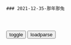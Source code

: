 ```tip
### 2021-12-35-那年那兔
```

<table id="tbc" style="white-space:pre-wrap">
</table>
<button onclick="toggleb()">toggle</button>
<button onclick="loadparse()">loadparse</button>
<br>
<!-- 🌸<br>🍅-　-🍑<hr>🍀 -->
<pre>
<textarea rows="30" cols="100" style="display: none" id="tar">

那年那兔那些事儿：鹰酱不听劝退，兔子用生命逼退他，与同伴告别
https://mbd.baidu.com/newspage/data/videolanding?nid=sv_3138042340526595947&sourceFrom=pc_feedlist

<font size="1" style="color:#DCDCDC">2022-08-12</font>

那年那兔那些事儿：毛熊修建大船，却没人支援，哗啦啦的落泪
https://mbd.baidu.com/newspage/data/videolanding?nid=sv_9051054704647937207&sourceFrom=pc_feedlist

<font size="1" style="color:#DCDCDC">2022-08-09</font>

那年那兔那些事儿：毛熊派人炸毁鹰酱灰机，打电话得瑟，好嚣张
https://mbd.baidu.com/newspage/data/videolanding?nid=sv_3664632368777493527&sourceFrom=pc_feedlist

<font size="1" style="color:#DCDCDC">2022-08-09</font>

那年那兔那些事：多少年后，兔子竟活成了当年自己痛恨的样子
https://mbd.baidu.com/newspage/data/videolanding?nid=sv_12148391378815067604&sourceFrom=rec

<font size="1" style="color:#DCDCDC">2022-08-09</font>

那年那兔那些事：白兔变成黑兔子，毛熊在会议中直接吓破胆了
https://mbd.baidu.com/newspage/data/videolanding?nid=sv_8340474623909194601&sourceFrom=pc_feedlist

我不听，我不听，我不听，我不听。

我跟你讲，
这是你逼我的。

那年，双方进行了友好的交谈。

<font size="1" style="color:#DCDCDC">2022-06-03</font>

那年那兔那些事儿：毛熊打过来，兔子只能防守72小时，兔子沉默
https://mbd.baidu.com/newspage/data/videolanding?nid=sv_2458451529172055454&sourceFrom=pc_feedlist

<font size="1" style="color:#DCDCDC">2022-05-15</font>

那年那兔：兔子拿蘑菇弹吓唬脚盆鸡，脚盆鸡害怕，投奔鹰去了,动漫,g产动漫,好看视频
https://haokan.baidu.com/v?vid=12109408521511258238&sfrom=baidu-feed

我从来没有败给你，只是败给了父亲。

那么交个朋友吧，来嘛来嘛来嘛。

兔子是不是越来月恐怖了？是不是一直在吓你？一直在恶心你？

那年秃子见过这样的脚盆鸡：
　让我们团结起来，一起达到鹰家帝g主义！
那年秃子见过这样的脚盆鸡：
　赤兔马是最邪恶的存在，没有之一！

为什么脚盆鸡会像每个月来亲戚一样，阴晴不定呢。

脚盆鸡见到了传说中的太祖兔。

兔子从脚盆鸡哪里得到ODA贷款，来建设种花家。但是贷款的意思就是，要还的。

要是再有g际友人叫嚣还他们ODA，就让他把当年从种花家赚的钱都吐出来。

<font size="1" style="color:#DCDCDC">2022-03-10</font>

那年那兔那些事儿：鹰酱举行选举，兔子有意恶心他，就跟他对着干,动漫,日本动漫,好看视频
https://haokan.baidu.com/v?vid=7373019354932137979

<font size="1" style="color:#DCDCDC">2022-05-06</font>

那年那兔：那年有个地方叫种花家，百姓安居乐业，结果好景不长,动漫,国产动漫,好看视频
https://haokan.baidu.com/v?vid=18339413964662870609

那年宇宙的一边有一颗美丽的蓝星，
蓝星的朋友们都以到种花家进贡而感到荣耀，然而一些繁华都是有限的。

<font size="1" style="color:#DCDCDC">2022-05-06</font>

那年那兔：鹰酱真坏，跟兔子干架不单挑，还找手下来群殴
https://mbd.baidu.com/newspage/data/videolanding?nid=sv_13687838514318799312&sourceFrom=pc_feedlist

https://gimg0.baidu.com/gimg/src=http%3A%2F%2Ff7.baidu.com%2Fit%2Fu%3D1164583247%2C374566761%26fm%3D222%26app%3D108%26f%3DJPEG&refer=http%3A%2F%2Fwww.baidu.com&app=2026.jpg
https://f7.baidu.com/it/u=1164583247,374566761&fm=222.jpg

慌什么，不就是zh街区的混混吗？

好痛啊。

<font size="1" style="color:#DCDCDC">2022-05-06</font>

那兔：萌总剪了辫子，成种花家大当家的，不料竟和二当家打了起来
https://mbd.baidu.com/newspage/data/videolanding?nid=sv_10064679435630708582&sourceFrom=pc_feedlist

混蛋你背信弃义。
明明是你丫先下手的。

<font size="1" style="color:#DCDCDC">2022-04-30</font>

那年那兔：鹰酱终于搞垮了毛熊，兔子失去了好大哥，真是伤心呐
https://mbd.baidu.com/newspage/data/videolanding?nid=sv_7198552062706130136&sourceFrom=pc_feedlist

十年以后，毛熊将会是怎样的表情？a龖龖囗
（气死偶咧，坟头长草）

0353，毛熊遗像。a龖龖囗

至今，地球大宅院里，只剩下兔子，鳄鱼，北棒和若干猴子们等，为数不多的英特纳雄奈尔的家族。

<font size="1" style="color:#DCDCDC">2022-04-27</font>

<font size="2"><b>
那年那兔：骆驼胜利毛熊去了，临终之前，兔子送他最后一程,动漫,g产动漫,好看视频</b></font><br>
https://haokan.baidu.com/v?vid=3217767461521186568&sfrom=baidu-feed

在这一刻，他不是一只驼，他不是一只驼！（背后有兔，鹰，鸡，牛）

很久没这样坐在一起了。

如果我是大哥，可能有些事能做得更好。a龖龖囗

你这货可是最不让我省心的。

（熊死兔悲）

风里，好多沙子。

<font size="1" style="color:#DCDCDC"><b>2021/12/13 下午2:23:42</b></font><br>

那些年兔子很穷，开启奸商模式，大赚小钱钱,动漫,g产动漫,好看视频
https://haokan.baidu.com/v?vid=13350384093540054550

<font size="1" style="color:#DCDCDC">2022-04-14</font>

那年：兔子军火区摆地摊，一见骆驼来了，奸商嘴脸直接漏出来了,动漫,国产动漫,好看视频
https://haokan.baidu.com/v?vid=571232456779698663

<font size="1" style="color:#DCDCDC">2022-04-14</font>

那年那兔：鹰酱为了石油攻打骆驼，还打着正义的旗号，要不要脸了
https://mbd.baidu.com/newspage/data/videolanding?nid=sv_1634416057619444273&sourceFrom=pc_feedlist

手里捧着窝窝头，肚里没有一滴油。

<font size="1" style="color:#DCDCDC">2022-04-14</font>

那年那兔：鹰酱非要故意找事，但啥都没找到，可把它气死了
https://mbd.baidu.com/newspage/data/videolanding?nid=sv_17241807267446345600&sourceFrom=pc_feedlist

<font size="1" style="color:#DCDCDC">2022-04-14</font>

那兔5：不愧是兔子，被抓还要吃要喝，不给就发脾气,动漫,g产动漫,好看视频
https://haokan.baidu.com/v?vid=8426585527103801830&sfrom=baidu-feed

<font size="1" style="color:#DCDCDC">2022-03-21</font>

那年那兔那些事儿：兔子描述鹰酱家的大学太接地气，麻绳都是村子,动漫,国产动漫,好看视频
https://haokan.baidu.com/v?vid=9851403500901724709&sfrom=baidu-feed

各位知识分子朋友，欢迎来到我们这个种蘑菇的大家庭。

<font size="1" style="color:#DCDCDC">2022-03-14</font>

从那兔开始，震惊世界！ - 第十六章 诸君，且听龙吟！！！ - 顶点小说
https://www.maxreader.net/novel/congnatukaishizhenliangshijie/read_16.html

“各位知识分子朋友，欢迎来到我们这个种蘑菇嘞大家庭！！”

“啊，我们这边嘞好多都是从鹰酱家回来的，比如说那个什么很多轮子的村子回来的！”

下面的一只兔子对着伙伴悄悄说道：

“他说的是多伦多大学吧！”

豫兔继续说道：“还有那个树根很密集的大学的高材生！”

“他说的是密歇根大学。”

“还有那个叫啥，麻绳那个村嘞！”

“麻省理工学院！”

两只兔子有些无语的看着眼前的豫兔。

突然车子停了下来。

“啊，到了！”

众兔子纷纷跳下了车，只有那只豫兔还留在车上。

“俺们这些没文化的嘞搞不了这些东西。”

“种hua家就靠你们嘞，亲们！”

“帮俺们挺直腰杆子吧，拜拜！！！”

<font size="1" style="color:#DCDCDC">2022-03-14</font>

<p><font size="4""><b>
那年那兔：兔子的导弹定位不准，骆驼看完说明书，鹰酱哭了,动漫,g产动漫,好看视频</b></font>
https://haokan.baidu.com/v?vid=6005144825826484410&sfrom=baidu-feed

兔子你偷摸造这些东西，不会是用来打我的吧？

大屁眼子。

有朋自远方来，虽远必诛。

<font size="1" style="color:#DCDCDC"><b>2021/11/10 下午9:33:44</b></font>

那年那兔：鹰酱不愧是流氓大g，瞧瞧这一身打扮，这是要干啥去啊,动漫,g产动漫,好看视频
https://haokan.baidu.com/v?vid=4146387334426287428&sfrom=baidu-feed

这里是我的地盘，自古以来就是。从今往后这里我说了算，啊不，是自古以来就是我说了算。啊哈哈哈。a龖囗囗

我是
抗鸡奇侠闻风丧胆世界第三的文明古g
是也。我要雄起！a龖龖囗

<font size="1" style="color:#DCDCDC">2022-03-12</font>

那年那兔那些事儿：鹰酱来访种花家，看到兔子兵，冷汗都流下来了,动漫,g产动漫,好看视频
https://haokan.baidu.com/v?vid=1604740770736684415&sfrom=baidu-feed

从这一刻起，历史的齿轮，转了起来。

<font size="1" style="color:#DCDCDC">2022-03-11</font>

那年那兔：当年兔子跟鹰酱比海上实力，哭晕在厕所，有点悬殊哦,动漫,g产动漫,好看视频
https://haokan.baidu.com/v?vid=6947173992020388133&sfrom=baidu-feed

<font size="1" style="color:#DCDCDC">2022-03-11</font>

<font size="4"><b>
那年那兔那些事儿：兔子教鹰酱三三制，鹰酱用火箭筒，被兔子暴揍,动漫,g产动漫,好看视频</b></font><br>
https://haokan.baidu.com/v?vid=16019009431511114082&sfrom=baidu-feed

这种只会依靠装备优势，进行火力覆盖的行为，和流氓鹰酱有什么区别。

<font size="1" style="color:#DCDCDC"><b>2021/11/24 上午11:00:31</b></font>
那年那兔那些事：鹰酱换回了战俘，兔子换回顶鹰酱五个师的苹果树,动漫,g产动漫,好看视频
https://haokan.baidu.com/v?vid=11416315200439436277

你敢动我试试

来战啊

新闻

脑残片

2021/10/4下午3:41:43

<font size="4"><b>
那年那兔那些事儿：鹰酱和兔子各放狠话，围观群众都看呆了,动漫,g产动漫,好看视频</b></font><br>
https://haokan.baidu.com/v?vid=7164007938107601698&sfrom=baidu-feed

早晚宰了你，魂淡。

撑不到早完啦，魂淡。

<font size="1" style="color:#DCDCDC"><b>2021/11/26 上午10:34:38</b></font>

那年那兔那些事儿：弱小就要被欺负！两大g小g不入伙大打出手！,动漫,g产动漫,好看视频
https://haokan.baidu.com/v?vid=6248158700232082728&sfrom=baidu-feed

得不到那就干脆彻底毁掉

骆驼流泪，仿制AK，肩扛火箭

听着外面世界的炮火声。

2021/10/4下午3:35:34

<font size="2"><b>
那年那兔：小白兔迎接鹰酱，拿着白裤衩摇来摇去，太搞笑了！,动漫,g产动漫,好看视频</b></font><br>
https://haokan.baidu.com/v?vid=5425629487956077644&sfrom=baidu-feed

<font size="1" style="color:#DCDCDC"><b>2021/12/14 下午2:43:58</b></font><br>

那年那兔那些事儿：兔子真欠揍，看见鹰酱竟举白旗，真怂啊,动漫,g产动漫,好看视频
https://haokan.baidu.com/v?vid=13895535686646115625&sfrom=baidu-feed

三兔羡慕目光

三兔摇白旗

你来追我啊
髯翁：梦境背光

哈哈哈哈
髯翁：蜜月期

人家也想要好棒好棒的战斗姬

我不管，我不管
https://i.loli.net/2021/10/04/dONRBykljgiAH8V.png

你打算给多少钱

亲啊，君子之交淡如水。君子之交，我们不是君子吗？
想想作者临死前说过的话吧。

好像有点道理。那这样吧，我算你便宜一点。

你还没有悟到君子的精髓呀。小钱钱这种东西虽好，但是取之有道。节操，节操啊，你懂吗。
想想作者临死前三天所说的话吧。

今天虽然没更新，但是有一种谜之淡定。

那个，亲，不是有军事援助神马的吗？

一旦玩起来根本就停不下来好嘛。
https://i.loli.net/2021/10/04/zGqoIOUi2JVyFEl.png

人家也想要好多的小钱钱啊。
https://i.loli.net/2021/10/04/yZGUEN6q7jKYg9l.png

2021/10/4上午11:28:32

那年那兔那些事儿：兔熊结交，兔子阅兵歌唱《喀秋莎》！太感动了,动漫,g产动漫,好看视频
https://haokan.baidu.com/v?vid=11630780376371284093&sfrom=baidu-feed

我们相爱又相杀，既然我今天来这里做客，那么再送你一首，亲教过我的歌。

<font size="1" style="color:#DCDCDC">2022-03-10</font>

苏联名曲“喀秋莎”，灵感竟来源于zg，解f军：耻辱不会重演|火箭炮|张鼓峰|苏军_网易订阅
https://www.163.com/dy/article/GA5B0HOB0543V99X.html

1938年7月末，日本、苏联两g在张鼓峰地区进行了一场激烈的战斗。日军参战总人数近7000人、苏军参战1.5万余人，双方对张鼓峰地区的控制q展开了激烈的争夺。

这场冲突最终以日军的失败告终，苏军进占全部张鼓峰，将其划为“苏z界山”。

张鼓峰一直以来都是zg领土。在ze《瑷珲条约》z文文本中，明确规定张鼓峰属于zg。只是由于清zf积贫积弱，才渐渐失去了对地处边境的张鼓峰的控制。

<font size="1" style="color:#DCDCDC">2022-03-10</font>

钢铁洪流波波莎，关东精锐碾成渣。平成不知昭和恨，隔海犹唱喀秋莎。_哔哩哔哩_bilibili
https://www.bilibili.com/video/av501326750/

<font size="1" style="color:#DCDCDC">2022-03-10</font>

<p><font size="4""><b>
那年那兔那些事儿：兔子不要脸，身为种花家的人，还替毛熊打圆场,动漫,国产动漫,好看视频</b></font>
https://haokan.baidu.com/v?vid=10694455665043482341

他出了错拍拍屁股走人，倒下的同志们可永远也站不起来了。a龖龖龖

你张口毛熊闭口毛熊，把你自己那张面具摘下来，想想自己的祖宗是谁。a龖龖囗

我们不能再任由只会空谈的人摆布，而是应该用我们自己的行动去实现目标。a龖龖囗

<font size="1" style="color:#DCDCDC"><b>2021/11/8 下午2:02:23</b></font>

<font size="2"><b>
那年那兔：毛熊特别的饿，看到面包不吃，却在想有人要害他！,动漫,g产动漫,好看视频</b></font><br>
https://haokan.baidu.com/v?vid=1687426893227672423&sfrom=baidu-feed

我没有在夸你啊。a龖龖囗

鹰酱制造的光环，果然不太适合我，再见。（皿煮）

<font size="1" style="color:#DCDCDC"><b>2022/1/24 下午9:28:07</b></font><br>

<p><font size="4""><b>
那年那兔：兔子毛熊二国结交，双方开始阅兵唱国歌，像真的一样,动漫,g产动漫,好看视频</b></font>
https://haokan.baidu.com/v?vid=8030938479320125179&sfrom=baidu-feed

这个伟大的gj，已经不复存在了。

我们相爱又相杀。

<font size="1" style="color:#DCDCDC"><b>2021/11/8 下午1:53:12</b></font>

<p><font size="4""><b>
那年那兔：秃子打不过兔子，只能拿着喇叭，逞一时口舌之快,动漫,国产动漫,好看视频</b></font>
https://haokan.baidu.com/v?vid=8634243679684166097

那就干一票吧。

自己人打自己人，何必呢？

老子自幼就是种花家的传人，厚颜无耻之徒。a龖龖龖

总有一天，我会回来的。总有一天。

<font size="1" style="color:#DCDCDC"><b>2021/11/8 下午2:00:13</b></font>

那兔：棒子太自负，居然敢无视兔兔，惨遭sh主义毒打,动漫,g产动漫,好看视频
https://haokan.baidu.com/v?vid=3239244208240652545&sfrom=baidu-feed

二班的留下打扫战场，
一次性纸杯也要，手纸也要。

<font size="1" style="color:#DCDCDC">2022-03-09</font>

那年那兔：鹰酱横行霸道，吃雪糕不想给钱，兔子拿出绿色雪糕,动漫,国产动漫,好看视频
https://haokan.baidu.com/v?vid=10891942682253117172&sfrom=baidu-feed

孤独求败，但求一败。

我特喵的在城南吃西瓜都不给钱的，吃你个破雪糕算是看得起你。

你说话阴阳怪气的，迟早要治治你。

<font size="1" style="color:#DCDCDC">2022-03-08</font>

<p><font size="4"><b>
那年那兔那些事儿：兔子胆子真大，学生会开会，居然找个替身去,动漫,g产动漫,好看视频</b></font>
https://haokan.baidu.com/v?vid=8811463353403808882&sfrom=baidu-feed

就你出力出得最少，吃的最多。a龖龖囗

<font size="1" style="color:#DCDCDC"><b>2021/11/21 下午2:17:55</b></font>

<h4 style="color:#1E90FF">zg是礼仪之邦，“战斗m族”才不管那一套，直接扇嘴巴子</h4>
https://mbd.baidu.com/newspage/data/landingsuper?context=%7B%22nid%22%3A%22news_9367783272587479368%22%7D&n_type=-1&p_from=-1

<font size="1" style="color:#DCDCDC">2022/2/14 下午2:58:28</font>

<p><font size="4"><b>
那年那兔：毛熊不肯归还领土，领导无可奈何，只能派出嘴炮兔了,动漫,g产动漫,好看视频</b></font>
https://haokan.baidu.com/v?vid=16555000617855360976&sfrom=baidu-feed

给我接最强嘴炮兔。

<font size="1" style="color:#DCDCDC"><b>2021/11/21 下午8:51:47</b></font>

<p><font size="4"><b>
那年那兔那些事儿：兔子终于对作者动手，已不满足玩弄毛熊和鹰酱,动漫,g产动漫,好看视频</b></font>
https://haokan.baidu.com/v?vid=15083465950355101045&sfrom=baidu-feed

善良勇敢真诚慈祥的读者大大和观众老爷。

越来越短了呢。

少废话。

这个东西你眼熟吧。

这是你机箱硬盘，为了让你好好工作，除了工作以外的其他东西，我都会帮你删干净的。a龖龖囗

好汉饶命，不要啊。

我看看，小坦克哈，使命召唤哈，星际争霸哈。

g喜发财下山了31
這一段暗示作者被請去喝茶

<font size="1" style="color:#DCDCDC"><b>2021/11/19 下午4:28:45</b></font>

<p><font size="4"><b>
兔兔简直太腹黑，竟然狂坑好友，真的会做生意,动漫,g产动漫,好看视频</b></font>
https://haokan.baidu.com/v?vid=10476363943269115824&sfrom=baidu-feed

你这是明抢，生意没有你这么做的。

<font size="1" style="color:#DCDCDC"><b>2021/11/19 下午2:14:52</b></font>

<font size="2"><b>
那年那兔那些事儿：鹰酱喜欢小秃子，竟然提出这么阴险的建议,动漫,g产动漫,好看视频</b></font><br>
https://haokan.baidu.com/v?vid=12671640702929135622&sfrom=baidu-feed

把网线拔了。a龖龖囗

<font size="1" style="color:#DCDCDC"><b>2022/1/25 下午3:56:27</b></font><br>

<font size="2"><b>
那年那兔：兔子好算计，看鹰酱迟迟不肯买东西，大声说它是流氓,动漫,g产动漫,好看视频</b></font><br>
https://haokan.baidu.com/v?vid=4368859567034062447&sfrom=baidu-feed

大流氓就大流氓吧。

<font size="1" style="color:#DCDCDC"><b>2022/1/25 上午11:08:05</b></font><br>

<p><font size="4"><b>
为什么《那兔》不能上y视？那么多儿童不适合，能上吗_腾讯新闻</b></font>
https://new.qq.com/rain/a/20210508A03IMV00

在某些细节上，我们的兔子表现出来的面孔，就有些流氓了。

兔子在跟骆驼推销的时候，手法也跟市面上很多商家的推销手段不能说相似，只能说是一模一样，

凡是为g争光的事件就放在动画中，但是走过这么多弯路却只字不提，因此这或许还不够作为正能量的作品放在央视上播出，正因为它实在太“清澈”了。

《那年那兔那些事》这部动画如果光给孩子们看的话，他们是看不懂的，这部动画必须是有历史基础的人才能看懂，没有历史基础的孩子看着会感觉很无聊。

<font size="1" style="color:#DCDCDC"><b>2021/11/17 上午10:47:29</b></font>

<p><font size="4"><b>
为什么《那兔》不能像《工作细胞》那样上y视播出呢？</b></font>
https://baijiahao.baidu.com/s?id=1699188352922549402&wfr=spider&for=pc

《那兔》真的在y视上播出的话，很容易被一些“公知”以及g外媒体将其内容曲解。

《那兔》
需要一定的历史知识才能看懂表达的意思，

<font size="1" style="color:#DCDCDC"><b>2021/11/17 上午10:50:52</b></font>

<font size="4"><b>
那年那兔那些事儿：为了研发蘑菇弹，兔子累晕在工作岗位上,动漫,g产动漫,好看视频</b></font><br>
https://haokan.baidu.com/v?vid=5242716946212679113&sfrom=baidu-feed

<font size="1" style="color:#DCDCDC"><b>2021/12/1 下午1:44:31</b></font><br>

<font size="4"><b>
那年那兔那些事儿：兔子真是穷怕了，鹰酱熊酱不敢卖的东西他敢卖,动漫,g产动漫,好看视频</b></font><br>
https://haokan.baidu.com/v?pd=wisenatural&vid=9429465184928018240

<font size="1" style="color:#DCDCDC"><b>2021/12/1 下午1:45:13</b></font><br>

<font size="4"><b>
那年那兔：小白兔这么可爱，大家见了它，为何吓得直哆嗦！,动漫,g产动漫,好看视频</b></font><br>
https://haokan.baidu.com/v?vid=9458446352011642025&sfrom=baidu-feed

<font size="1" style="color:#DCDCDC"><b>2021/12/1 下午1:45:22</b></font><br>

<font size="2"><b>
那年那兔那些事儿：这辈子能为种花家燃烧一次自己的机会，很值得,动漫,g产动漫,好看视频</b></font><br>
https://haokan.baidu.com/v?vid=17926441895685354007&sfrom=baidu-feed

听说大哥和鹰酱达成协议了，禁止大气圈内实验蘑菇蛋，我们这么做合适么吗？

光听辣鸡交换，还连动画都不做了吗。

我们没有签过的纸，就是厕所的屎。

<font size="1" style="color:#DCDCDC"><b>2021/12/8 上午10:53:57</b></font><br>

<p><font size="4"><b>
那年那兔那些事儿：骆驼买军火误入兔子黑店，直接被骗光所有钱,动漫,g产动漫,好看视频</b></font>
https://haokan.baidu.com/v?vid=5432987842443711566&sfrom=baidu-feed

没有幽默感的骆驼，就跟油墨刷出来的鹰酱一样的非黑即白。

游击界有神器，这款东西迟早会流行的。

<font size="1" style="color:#DCDCDC"><b>2021/11/17 上午10:53:18</b></font>

<p><font size="4"><b>
那兔，学生会长公然诽谤，就这素质还当会长走后门当上的吧|动漫|动画|g产_新浪新闻</b></font>
http://k.sina.com.cn/article_6146078939_m16e55b8db00101anoc.html

是兔子快躲起来。

号外号外，兔子昨天又咬伤三人，非常凶残，切勿靠近或者投食。

没人跟我玩，我自己玩。

这么淳朴的好河马，好像可以交朋友的样子。

于是那年，经济援助开始了。

你们在干什么？

我也不知道啊。

这他喵的淳朴过了吧。

没钱没关系，我们谈谈资源。

<font size="1" style="color:#DCDCDC"><b>2021/11/17 上午11:06:23</b></font>

<p><font size="4"><b>
那年那兔那些事儿：兔子真是穷怕了，鹰酱熊酱不敢卖的东西他敢卖,动漫,g产动漫,好看视频</b></font>
https://haokan.baidu.com/v?vid=9429465184928018240&sfrom=baidu-feed

从今以后，绝对不允许有人再跟我大声说话。

鹰酱和熊酱敢卖的东西我们卖，鹰酱和熊酱不敢卖的东西我们更要卖。a龖龖龖

作者保证以后会按时更新俏兔子大战傻贼鹰，本次错误下不为例。

l兮传奇
那年骆驼带着兔子无法抗拒的巨款，买了一批战略武器，也是g际上唯一有记录的战略武器成交记录。网传兔子报了总价，骆驼以为是单价，还觉得太便宜了，辛酸。

q剑斋主
兔子卖的只是常规蛋，那个特殊的坏蛋是骆驼在沙漠捡滴我们可是好人

x部超音速
d风3，据说还卖了一枚h弹。

g谷先生
d风快递

<font size="1" style="color:#DCDCDC"><b>2021/11/16 下午1:57:05</b></font>

<font size="4"><b>
那年那兔那些事儿：兔子穷怕了，为了多挣钱什么都可以卖,动漫,g产动漫,好看视频</b></font><br>
https://haokan.baidu.com/v?vid=17733834889298386340&sfrom=baidu-feed

y点极幻
那兔的核心思想是什么呢?

n友菱Bl
小钱钱，小钱钱，还是小钱钱！所以不管是gj也好！还是咱们小家庭也好！都要有钱才是真的好！

b害怕V哥不是什么好人
钱

e木杉
和军火比起来，D品那点利润都不算什么了

s乄领域
和医药行业比起来，军火算个球

<font size="1" style="color:#DCDCDC"><b>2021/11/30 上午10:18:03</b></font><br>

<p><font size="4"><b>
那年那兔那些事儿：兔子鹰酱拍戏，导演遇害，来自过气网红的愤怒,动漫,g产动漫,好看视频</b></font>
https://haokan.baidu.com/v?vid=13337450829975538713&sfrom=baidu-feed

俏兔子大战傻贼鹰

鹰酱你个没皮没脸的。

在这件事上还是承让承让。

明明我才是主角，明明我才是种花家的传人，明明说好的双倍的幸福。

<font size="1" style="color:#DCDCDC"><b>2021/11/17 上午10:03:33</b></font>

<p><font size="4"><b>
那年那兔那些事儿：兔子大扫除掉下遥控器，好奇按下按钮会怎么样,动漫,g产动漫,好看视频</b></font>
https://haokan.baidu.com/v?vid=6553383838118908745

l史摘要
我们并没有卖蘑菇，那是我们zg丢失的，谁知道他们竟然在沙漠中捡到了幸好遥控器还在我们手中

t胡小P胡
此段都是反话，说没有武器装船，实情是兔子卖给s特一批弹道导弹，说没兔子专家去s特，实情是z方负责建设导弹发射基地并由z方控制发射q。

l实人壹
骆驼在沙漠里捡了一个蘑菇蛋

　riedrichEngels
卖给s特的d风3顺带给了一枚蘑菇弹，发射q还是掌握在我们手里

<font size="1" style="color:#DCDCDC"><b>2021/11/16 下午2:22:58</b></font>

那年那兔：兔子也想要战斗姬，没钱疯狂卖惨，鹰酱不听,动漫,g产动漫,好看视频
https://haokan.baidu.com/v?vid=8618402983995764674&sfrom=baidu-feed

无情的雨下呀下不停，淋透我身伤透我的心。

妈妈说过，资本家就是连你的棺材本都要一并拿去才开心的。

鹰酱，你真是个好禽兽。
https://gimg2.baidu.com/image_search/src=http%3A%2F%2Fi2.hdslb.com%2Fbfs%2Farchive%2F0b654f1cf7ac8d76fc10f3296165a1ae8d453838.jpg

<font size="1" style="color:#DCDCDC">2022-03-12</font>

那年那兔：毛熊和兔子在边境比武器实力，兔子一个王，毛熊懵了,动漫,g产动漫,好看视频
https://haokan.baidu.com/v?vid=989655431128698072&sfrom=baidu-feed

看见我数百万的部队了吗，只要一言不合，你就是个屎兔子。

穷鬼真的好受伤。
　你不要这个样子，实在不行我帮你修修飞姬的细节。

<font size="1" style="color:#DCDCDC">2022-03-08</font>

<p><font size="4"><b>
那年那兔那些事儿：鹰酱真倒霉，帮助兔子修飞机，自己却受伤了,动漫,g产动漫,好看视频</b></font>
https://haokan.baidu.com/v?vid=11956348947273799484&sfrom=baidu-feed

独一无二的东西才能彰显我兔的尊贵品质。

是要负历史责任的。

兔子制造，成为了威力专z，工艺m主的代名词。

<font size="1" style="color:#DCDCDC"><b>2021/11/15 下午2:10:54</b></font>

<font size="2"><b>
那年那兔：鹰酱一言不合，直接把兔子给打了，场面太血腥！,动漫,g产动漫,好看视频</b></font><br>
https://haokan.baidu.com/v?vid=196184767269629731&sfrom=baidu-feed

那年兔子在鹰酱的鞭策下，板件质量越来越高。
https://gimg0.baidu.com/gimg/src=http%3A%2F%2Ff7.baidu.com%2Fit%2Fu%3D131781559%2C1870521873%26fm%3D222%26app%3D108%26f%3DJPEG
https://gimg0.baidu.com/gimg/src=http%3A%2F%2Ff7.baidu.com%2Fit%2Fu%3D131781559%2C1870521873%26fm%3D222%26app%3D108%26f.JPEG

<font size="1" style="color:#DCDCDC"><b>2022/1/25 上午11:27:09</b></font><br>

<p><font size="4"><b>
那年那兔那些事儿：兔子无视标准化，被鹰酱吊打，真是惨啊,动漫,g产动漫,好看视频</b></font>
https://haokan.baidu.com/v?vid=8039983645755478741&sfrom=baidu-feed

这两个板件的公差，还是在规定范围以外啊。

才一点而已，无视它。

按我的标准来。

亲，我错了。按照你的标准来，而且我是单身狗啊。

<font size="1" style="color:#DCDCDC"><b>2021/11/17 上午10:36:38</b></font>

那兔：后来兔子活成自己讨厌的样子，飞机航母都有了，太强大了,动漫,g产动漫,好看视频
https://haokan.baidu.com/v?vid=7985131085477219391&sfrom=baidu-feed

<font size="1" style="color:#DCDCDC">2022-03-28</font>

<font size="4"><b>
兔子的g际援助，便宜皮实，耐操-吧唧感觉自己萌萌哒</b></font><br>
http://jayseb.lofter.com/post/3cdb71_cc5b6f1

g际援助啊
https://imglf0.lf127.net/img/Q2hYQldwUWlYQ0RERzR3REE3R28vQjVhemdLTnhkQVpVeHRJb0hIVEdoYmc3Y01OYlFHVmN3PT0.jpg

耐操
https://imglf1.lf127.net/img/Q2hYQldwUWlYQ0RERzR3REE3R28vSkEwalplZEViWlFKQW04alRoM2wvaEJsRktJNFpUaTJRPT0.jpg

<font size="1" style="color:#DCDCDC"><b>2021/12/1 下午9:36:05</b></font><br>

那年那兔：有“朋”自远方来，虽远必诛，俺们就捡最大的狠狠打,动漫,g产动漫,好看视频
https://haokan.baidu.com/v?vid=17867123539966004371&sfrom=baidu-feed

<font size="1" style="color:#DCDCDC">2022-03-12</font>

<font size="4"><b>
那年那兔：老鹰看见兔子，吓得满身全是汗，偷偷援助被发现了！,动漫,g产动漫,好看视频</b></font><br>
https://haokan.baidu.com/v?vid=18415394767300660434&sfrom=baidu-feed

兔子，你偷摸造这些东西，不会是用来打我的吧？
　怎么会呢，咱么是朋友呀。Friend（流汗）
真的？
　当然是真的，咱俩拉钩。（大汗）

<font size="1" style="color:#DCDCDC"><b>2021/12/1 下午9:45:40</b></font><br>

<p><font size="4"><b>
那年那兔那些事儿：骆驼和兔子做交易，兔子成金主，鹰酱一头雾水,动漫,g产动漫,好看视频</b></font>
https://haokan.baidu.com/v?vid=4665034139133361096&tab=

我们卖给朋友的都是防御性质的，你拿的那个才是进攻性质的。

这是进攻，这是防御，没有道理啊。

<font size="1" style="color:#DCDCDC"><b>2021/11/16 下午2:15:59</b></font>

<font size="2"><b>
那年那兔：小兔子看完电影，吓得合不拢嘴，一直摇着头！,动漫,g产动漫,好看视频</b></font><br>
https://haokan.baidu.com/v?vid=7609189011804835085&sfrom=baidu-feed

<font size="1" style="color:#DCDCDC"><b>2021/12/14 下午8:37:57</b></font><br>

<font size="2"><b>
那年那兔那些事儿：看傻大木挨揍，兔子终于决定改革g开放挣钱,动漫,g产动漫,好看视频</b></font><br>
https://haokan.baidu.com/v?vid=10405708428998207661&sfrom=baidu-feed

<font size="1" style="color:#DCDCDC"><b>2021/12/8 下午1:23:13</b></font><br>

<p><font size="4"><b>
那年那兔那些事儿：兔子玩游戏，总是输给鹰酱，气的都拔网线啦,动漫,h产动漫,好看视频</b></font>
https://haokan.baidu.com/v?vid=8201828106596386148&sfrom=baidu-feed

打不赢，真的有可能打不赢。

不是我的错，是傻大木的错，是体z的错，是sh的错，是地球的错。

拖出去羹了吧。

我要见观众。

珊璞d狗带。
雷姆赛高。

我是爱米d。

就差钱喽。

改g开放吧。a龖龖龖

倒闭了，倒闭了。

驴牌同款，价格便宜。

鹰酱祖g品牌，古奇同款，价格便宜。

<font size="1" style="color:#DCDCDC"><b>2021/11/15 下午1:45:39</b></font>
<p><font size="4"><b>
那年那兔那些事儿：作者真是话多，拆穿鹰兔，被二人一顿爆锤,动漫,h产动漫,好看视频</b></font>
https://haokan.baidu.com/v?vid=1232048162971233236&sfrom=baidu-feed

不来一发帝g主义子弹的洗礼？

不了，不了。家里有，家里有。

最近听说你在卖硫二甘醇和亚硫酰氯。手握5毛。

君子固穷，我会帮别人做生化大杀器么？

话说，二位是怎么知道，这俩原材料能做生化大杀器啊？

不好好更新，就你话多。

到底是嫌不更新，还是嫌话多嘛？

<font size="1" style="color:#DCDCDC"><b>2021/11/12 上午10:01:13</b></font>

<p><font size="4"><b>
强行指控“银河号” 蓄意挑衅zg</b></font>
https://baijiahao.baidu.com/s?id=1716184059107166818&wfr=spider&for=pc

<font size="1" style="color:#DCDCDC"><b>2021/11/12 上午10:07:52</b></font>

<p><font size="4"><b>
那年那兔那些事儿：把地球五大扛把子得罪完的卡大佐出场了！(2),动漫,g产动漫,好看视频</b></font>
https://haokan.baidu.com/v?vid=7456398872597148342&sfrom=baidu-feed

拿下坦黑叔，活捉林？玲。

坦克碾压明鸭卡大佐。

<font size="1" style="color:#DCDCDC"><b>2021/11/17 上午11:21:03</b></font>

<font size="4"><b>
那年那兔：河马很强大，帮助弱小的人，谁知被敌人给干掉了！,动漫,g产动漫,好看视频</b></font><br>
https://haokan.baidu.com/v?vid=3483514340922113903&sfrom=baidu-feed

https://f7.baidu.com/it/u=4267267579,1399578201&fm=222&.jpg

<font size="1" style="color:#DCDCDC"><b>2021/11/26 下午2:54:43</b></font>

</textarea>
</pre>
<!-- 🍀<br>🍑-　-🍅<hr>🌸 -->

<script src="https://cdn.jsdelivr.net/npm/jquery@3.5.1/dist/jquery.min.js"></script>

<link rel="stylesheet" href="https://cdn.jsdelivr.net/gh/fancyapps/fancybox@3.5.7/dist/jquery.fancybox.min.css" />
<script src="https://cdn.jsdelivr.net/gh/fancyapps/fancybox@3.5.7/dist/jquery.fancybox.min.js"></script>

<script type="text/javascript">

var __urlRegex = /(\b(https?|ftp|file):\/\/[-A-Z0-9+&@#\/%?=~_|!:,.;]*[-A-Z0-9+&@#\/%=~_|])/ig;
var __imgRegex = /\.(?:jpe?g|gif|png|webp)$/i;

loadparse();

function parseURL($string){

    var exp = __urlRegex;
    return $string.replace(exp,function(match){
            __imgRegex.lastIndex=0;
            if(__imgRegex.test(match)){
                return '<a data-fancybox="gallery" href="' + match.replace("/p=700", "")
                 + '"><img src="' + match.replace("/p=700", "/p=160x200")+'" width="64"></a>';
            }
            else{
                return '<a href="' + match + '" target="_blank">' + match + '</a>';
            }
        }
    );
}

function loadparse() {
  tbc.innerHTML = parseURL(tar.value);
}

function toggleb() {
  var x = document.getElementById("tar");
  if (x.style.display === "none") {
    x.style.display = "";
  } else {
    x.style.display = "none";
  }
}

</script>
